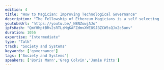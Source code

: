```yaml
---
edition: 4
title: "How to Magician: Improving Technological Governance"
description: "The Fellowship of Ethereum Magicians is a self selecting group of people that collaborate to get to rough consensus and running code that improves the technology ecosystem of Ethereum and related decentralized & cryptographic technologies. We'll discuss what the EthMagicians have done to date, how anyone can join and contribute, and how to self-organize to reach consensus  and commitment on subsequent action."
youtubeUrl: "https://youtu.be/_NBNZowjAJo"
ipfsHash: "QmYHhptBRv2sRTLzMqKAFZdmvXWE8SJBZCW5sQJx2c5unv"
duration: 1056
expertise: "Intermediate"
type: "Talk"
track: "Society and Systems"
keywords: ['governance']
tags: ['Society and Systems']
speakers: ['Boris Mann','Greg Colvin','Jamie Pitts']
---
```

